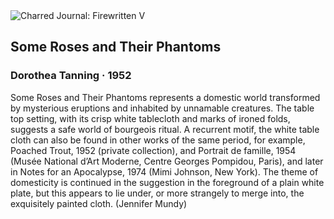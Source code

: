 <div class="artwork-of-the-day">
  <div class="container">
    <div class="img-wrapper">
      <img
        src="https://uploads4.wikiart.org/images/dorothea-tanning/some-roses-and-their-phantoms-1952.jpg!Large.jpg"
        alt="Charred Journal: Firewritten V" />
    </div>
    <div class="artwork-detail">
      <div class="artwork-origin"> 
        <h2 class="artwork-name">Some Roses and Their Phantoms</h2>
        <h3 class="artist">
          Dorothea Tanning
                    ·  1952
        </h3>
      </div>
      <p class="description">
        <span class="artwork-description-text ng-binding" ng-bind-html="viewModel.ArtworkOfTheDay.Description | unsafe">Some Roses and Their Phantoms represents a domestic world transformed by mysterious eruptions and inhabited by unnamable creatures. The table top setting, with its crisp white tablecloth and marks of ironed folds, suggests a safe world of bourgeois ritual. A recurrent motif, the white table cloth can also be found in other works of the same period, for example, Poached Trout, 1952 (private collection), and Portrait de famille, 1954 (Musée National d’Art Moderne, Centre Georges Pompidou, Paris), and later in Notes for an Apocalypse, 1974 (Mimi Johnson, New York). The theme of domesticity is continued in the suggestion in the foreground of a plain white plate, but this appears to lie under, or more strangely to merge into, the exquisitely painted cloth. (Jennifer Mundy)</span>
                        <div class="text-shadow-container" ng-show="showShadow" style=""></div>
      </p>
    </div>
  </div>

</div>
